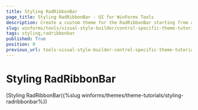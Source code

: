 ```yaml
---
title: Styling RadRibbonBar
page_title: Styling RadRibbonBar - UI for WinForms Tools
description: Create a custom theme for the RadRibbonBar starting from an existing one.
slug: winforms/tools/visual-style-builder/control-specific-theme-tutorials/styling-radribbonbar
tags: styling,radribbonbar
published: True
position: 0
previous_url: tools-visual-style-builder-control-specific-theme-tutorials-styling-radribbonbar
---
```


# Styling RadRibbonBar

[Styling RadRibbonBar({%slug winforms/themes/theme-tutorials/styling-radribbonbar%})
